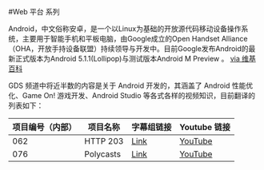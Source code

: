 #Web 平台 系列

Android，中文俗称安卓，是一个以Linux为基础的开放源代码移动设备操作系统，主要用于智能手机和平板电脑，由Google成立的Open Handset Alliance（OHA，开放手持设备联盟）持续领导与开发中。目前Google发布Android的最新正式版本为Android 5.1.1(Lollipop)与测试版本Android M Preview 。 [via 维基百科](http://https://zh.wikipedia.org/wiki/Android)

GDS 频道中将近半数的内容是关于 Android 开发的，其涵盖了 Android 性能优化、Game On! 游戏开发、Android Studio 等各式各样的视频知识，目前翻译的列表如下：

| 项目编号（内部） | 项目名称 | 字幕组链接 | Youtube 链接  |
| ---- | ---- | ---- | ---- |
|  062 | HTTP 203    | [Link](http://pub.gfansub.com/Web/062-Http-203/index.html) | [YouTube](https://www.youtube.com/playlist?list=PLOU2XLYxmsII_38oWcnQzXs9K9HKBMg-e) |
|  076 | Polycasts   | [Link](http://pub.gfansub.com/Polymer/076-Polycasts/index.html) | [YouTube](https://www.youtube.com/playlist?list=PLOU2XLYxmsII5c3Mgw6fNYCzaWrsM3sMN) |

